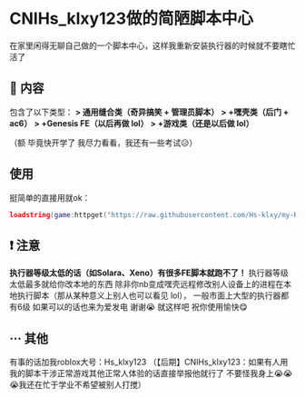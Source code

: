 # CNIHs_klxy123做的简陋脚本中心

在家里闲得无聊自己做的一个脚本中心，这样我重新安装执行器的时候就不要瞎忙活了

## 📖 内容

包含了以下类型：
**> 通用缝合类（奇异搞笑 + 管理员脚本）**
**> +嘿壳类（后门 + ac6）**
**> +Genesis FE（以后再做 lol）**
**> +游戏类（还是以后做 lol）**

（额 毕竟快开学了 我尽力看看，我还有一些考试😥）
## 使用
挺简单的直接用就ok：
```lua
loadstring(game:httpget("https://raw.githubusercontent.com/Hs-klxy/my-Roblox-UI/refs/heads/main/script.lua"))()
```
## ❗ 注意
**执行器等级太低的话（如Solara、Xeno）有很多FE脚本就跑不了！**
执行器等级太低最多就给你改本地的东西
除非你nb变成嘿壳远程修改别人设备上的进程在本地执行脚本（那从某种意义上别人也可以看见 lol），
一般市面上大型的执行器都有6级
如果可以的话也来为爱发电 谢谢😭
就这样吧 祝你使用愉快😋
## ··· 其他
有事的话加我roblox大号：Hs_klxy123
（【后期】CNIHs_klxy123：如果有人用我的脚本干涉正常游戏其他正常人体验的话直接举报他就行了 不要怪我身上😭😭😭我还在忙于学业不希望被别人打搅）
